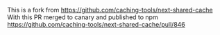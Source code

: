 This is a fork from https://github.com/caching-tools/next-shared-cache
With this PR merged to canary and published to npm https://github.com/caching-tools/next-shared-cache/pull/846

